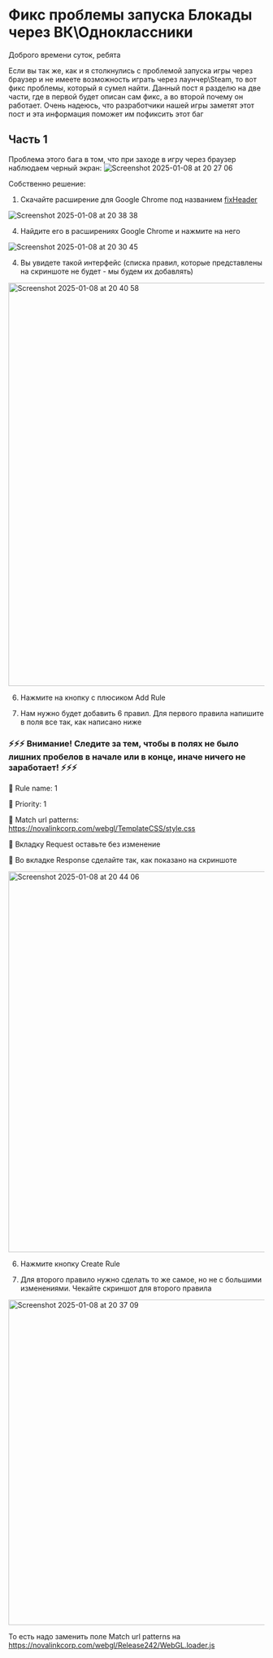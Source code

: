 # Фикс проблемы запуска Блокады через ВК\Одноклассники

Доброго времени суток, ребята

Если вы так же, как и я столкнулись с проблемой запуска игры через браузер и не имеете возможность играть через лаунчер\Steam, то вот фикс проблемы, который я сумел найти. Данный пост я разделю на две части, где в первой будет описан сам фикс, а во второй почему он работает. Очень надеюсь, что разработчики нашей игры заметят этот пост и эта информация поможет им пофиксить этот баг

## Часть 1 

Проблема этого бага в том, что при заходе в игру через браузер наблюдаем черный экран:
![Screenshot 2025-01-08 at 20 27 06](https://github.com/user-attachments/assets/53ebd5ce-82de-46d9-8ef9-453f28b90ae1)

Собственно решение:
1. Скачайте расширение для Google Chrome под названием [fixHeader](https://chromewebstore.google.com/detail/fixheader-%E2%80%94-%D0%B8%D0%B7%D0%BC%D0%B5%D0%BD%D0%B8%D1%82%D1%8C-%D0%B7%D0%B0%D0%B3%D0%BE/nmapeoicbcemgclfiacgonlpoeahacab)

![Screenshot 2025-01-08 at 20 38 38](https://github.com/user-attachments/assets/02cf0f19-247f-47f4-9f76-0acb694008fc)

4. Найдите его в расширениях Google Chrome и нажмите на него

![Screenshot 2025-01-08 at 20 30 45](https://github.com/user-attachments/assets/c6ce6271-4339-4d40-a4d1-e1d0d91a89b9)

4. Вы увидете такой интерфейс (списка правил, которые представлены на скриншоте не будет - мы будем их добавлять)

<img width="792" alt="Screenshot 2025-01-08 at 20 40 58" src="https://github.com/user-attachments/assets/7cbbb3d9-757c-4624-9273-f86254851665" />

6. Нажмите на кнопку с плюсиком Add Rule

7. Нам нужно будет добавить 6 правил. Для первого правила напишите в поля все так, как написано ниже

### ⚡⚡⚡ Внимание! Следите за тем, чтобы в полях не было лишних пробелов в начале или в конце, иначе ничего не заработает! ⚡⚡⚡

🚀 Rule name: 1

🚀 Priority: 1

🚀 Match url patterns: https://novalinkcorp.com/webgl/TemplateCSS/style.css

🚀 Вкладку Request оставьте без изменение

🚀 Во вкладке Response сделайте так, как показано на скриншоте

<img width="748" alt="Screenshot 2025-01-08 at 20 44 06" src="https://github.com/user-attachments/assets/b610d1ae-c717-4e85-9570-fed7af892573" />

6. Нажмите кнопку Create Rule

7. Для второго правило нужно сделать то же самое, но не с большими изменениями. Чекайте скриншот для второго правила
<img width="639" alt="Screenshot 2025-01-08 at 20 37 09" src="https://github.com/user-attachments/assets/3516a40d-cac8-423e-8cb7-05c6cb5624e5" />

То есть надо заменить поле Match url patterns на https://novalinkcorp.com/webgl/Release242/WebGL.loader.js


